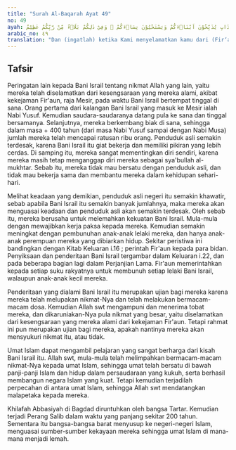 ```yaml
---
title: "Surah Al-Baqarah Ayat 49"
no: 49
ayah: وَاِذْ نَجَّيْنٰكُمْ مِّنْ اٰلِ فِرْعَوْنَ يَسُوْمُوْنَكُمْ سُوْۤءَ الْعَذَابِ يُذَبِّحُوْنَ اَبْنَاۤءَكُمْ وَيَسْتَحْيُوْنَ نِسَاۤءَكُمْ ۗ وَفِيْ ذٰلِكُمْ بَلَاۤءٌ مِّنْ رَّبِّكُمْ عَظِيْمٌ 
arabic_no: ٤٩
translation: "Dan (ingatlah) ketika Kami menyelamatkan kamu dari (Fir‘aun dan) pengikut-pengikut Fir‘aun. Mereka menimpakan siksaan yang sangat berat kepadamu. Mereka menyembelih anak-anak laki-lakimu dan membiarkan hidup anak-anak perempuanmu. Dan pada yang demikian itu merupakan cobaan yang besar dari Tuhanmu. "
---
```


## Tafsir

Peringatan lain kepada Bani Israil tentang nikmat Allah yang lain, yaitu mereka telah diselamatkan dari kesengsaraan yang mereka alami, akibat kekejaman Fir'aun, raja Mesir, pada waktu Bani Israil bertempat tinggal di sana. Orang pertama dari kalangan Bani Israil yang masuk ke Mesir ialah Nabi Yusuf. Kemudian saudara-saudaranya datang pula ke sana dan tinggal bersamanya. Selanjutnya, mereka berkembang biak di sana, sehingga dalam masa + 400 tahun (dari masa Nabi Yusuf sampai dengan Nabi Musa) jumlah mereka telah mencapai ratusan ribu orang. Penduduk asli semakin terdesak, karena Bani Israil itu giat bekerja dan memiliki pikiran yang lebih cerdas. Di samping itu, mereka sangat mementingkan diri sendiri, karena mereka masih tetap menganggap diri mereka sebagai sya'bullah al-mukhtar. Sebab itu, mereka tidak mau bersatu dengan penduduk asli, dan tidak mau bekerja sama dan membantu mereka dalam kehidupan sehari-hari.

Melihat keadaan yang demikian, penduduk asli negeri itu semakin khawatir, sebab apabila Bani Israil itu semakin banyak jumlahnya, maka mereka akan menguasai keadaan dan penduduk asli akan semakin terdesak. Oleh sebab itu, mereka berusaha untuk melemahkan kekuatan Bani Israil. Mula-mula dengan mewajibkan kerja paksa kepada mereka. Kemudian semakin meningkat dengan pembunuhan anak-anak lelaki mereka, dan hanya anak-anak perempuan mereka yang dibiarkan hidup. Sekitar peristiwa ini bandingkan dengan Kitab Keluaran i.16 ; perintah Fir'aun kepada para bidan. Penyiksaan dan penderitaan Bani Israil tergambar dalam Keluaran i.22, dan pada beberapa bagian lagi dalam Perjanjian Lama. Fir'aun memerintahkan kepada setiap suku rakyatnya untuk membunuh setiap lelaki Bani Israil, walaupun anak-anak kecil mereka.

Penderitaan yang dialami Bani Israil itu merupakan ujian bagi mereka karena mereka telah melupakan nikmat-Nya dan telah melakukan bermacam-macam dosa. Kemudian Allah swt mengampuni dan menerima tobat mereka, dan dikaruniakan-Nya pula nikmat yang besar, yaitu diselamatkan dari kesengsaraan yang mereka alami dari kekejaman Fir'aun. Tetapi rahmat ini pun merupakan ujian bagi mereka, apakah nantinya mereka akan mensyukuri nikmat itu, atau tidak.

Umat Islam dapat mengambil pelajaran yang sangat berharga dari kisah Bani Israil itu. Allah swt, mula-mula telah melimpahkan bermacam-macam nikmat-Nya kepada umat Islam, sehingga umat telah bersatu di bawah panji-panji Islam dan hidup dalam persaudaraan yang kukuh, serta berhasil membangun negara Islam yang kuat. Tetapi kemudian terjadilah perpecahan di antara umat Islam, sehingga Allah swt mendatangkan malapetaka kepada mereka.

Khilafah Abbasiyah di Bagdad diruntuhkan oleh bangsa Tartar. Kemudian terjadi Perang Salib dalam waktu yang panjang sekitar 200 tahun. Sementara itu bangsa-bangsa barat menyusup ke negeri-negeri Islam, menguasai sumber-sumber kekayaan mereka sehingga umat Islam di mana-mana menjadi lemah.